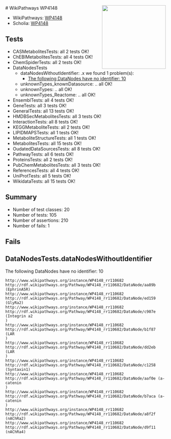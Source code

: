 <img style="float: right; width: 200px" src="https://upload.wikimedia.org/wikipedia/commons/thumb/8/83/Wplogo_with_text_500.png/640px-Wplogo_with_text_500.png" />
# WikiPathways WP4148

* WikiPathways: [WP4148](https://new.wikipathways.org/pathways/WP4148)
* Scholia: [WP4148](https://scholia.toolforge.org/wikipathways/WP4148)
## Tests
* CASMetabolitesTests: all 2 tests OK!
* ChEBIMetabolitesTests: all 4 tests OK!
* ChemSpiderTests: all 2 tests OK!
* DataNodesTests
    * dataNodesWithoutIdentifier: .x we found 1 problem(s):
        * [The following DataNodes have no identifier: 10](#8792c490)
    * unknownTypes_knownDatasource: .. all OK!
    * unknownTypes: .. all OK!
    * unknownTypes_Reactome: .. all OK!
* EnsemblTests: all 4 tests OK!
* GeneTests: all 3 tests OK!
* GeneralTests: all 13 tests OK!
* HMDBSecMetabolitesTests: all 3 tests OK!
* InteractionTests: all 8 tests OK!
* KEGGMetaboliteTests: all 2 tests OK!
* LIPIDMAPSTests: all 1 tests OK!
* MetaboliteStructureTests: all 1 tests OK!
* MetabolitesTests: all 15 tests OK!
* OudatedDataSourcesTests: all 8 tests OK!
* PathwayTests: all 6 tests OK!
* ProteinsTests: all 2 tests OK!
* PubChemMetabolitesTests: all 3 tests OK!
* ReferencesTests: all 4 tests OK!
* UniProtTests: all 5 tests OK!
* WikidataTests: all 15 tests OK!


## Summary

* Number of test classes: 20
* Number of tests: 105
* Number of assertions: 210
* Number of fails: 1

## Fails

<a name="8792c490" />

## DataNodesTests.dataNodesWithoutIdentifier

The following DataNodes have no identifier: 10
```
http://www.wikipathways.org/instance/WP4148_rr110682 http://rdf.wikipathways.org/Pathway/WP4148_rr110682/DataNode/aa89b (EphrinA5R)
http://www.wikipathways.org/instance/WP4148_rr110682 http://rdf.wikipathways.org/Pathway/WP4148_rr110682/DataNode/ed159 (GlyRa2)
http://www.wikipathways.org/instance/WP4148_rr110682 http://rdf.wikipathways.org/Pathway/WP4148_rr110682/DataNode/c907e (Integrin a2
)
http://www.wikipathways.org/instance/WP4148_rr110682 http://rdf.wikipathways.org/Pathway/WP4148_rr110682/DataNode/b1f87 (LAR
)
http://www.wikipathways.org/instance/WP4148_rr110682 http://rdf.wikipathways.org/Pathway/WP4148_rr110682/DataNode/dd2eb (LAR
)
http://www.wikipathways.org/instance/WP4148_rr110682 http://rdf.wikipathways.org/Pathway/WP4148_rr110682/DataNode/c1258 (Syntaxin1)
http://www.wikipathways.org/instance/WP4148_rr110682 http://rdf.wikipathways.org/Pathway/WP4148_rr110682/DataNode/aaf0e (a-catenin
)
http://www.wikipathways.org/instance/WP4148_rr110682 http://rdf.wikipathways.org/Pathway/WP4148_rr110682/DataNode/b7aca (a-catenin
)
http://www.wikipathways.org/instance/WP4148_rr110682 http://rdf.wikipathways.org/Pathway/WP4148_rr110682/DataNode/a8f2f (nAChRa2)
http://www.wikipathways.org/instance/WP4148_rr110682 http://rdf.wikipathways.org/Pathway/WP4148_rr110682/DataNode/d9f11 (nAChRa4)
```

